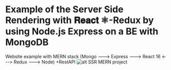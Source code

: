 # Example of the Server Side Rendering with 𝐑𝐞𝐚𝐜𝐭 ⚛-Redux by using Node.js Express on a BE with MongoDB 
Website example with MERN stack (Mongo ---> Express ---> React 16 &lt;---> Redux ---> Node) +RestAPI
![alt SSR MERN project](https://image.ibb.co/cuf5ZJ/7_1.png)
